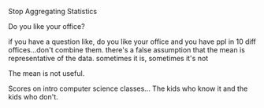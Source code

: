 Stop Aggregating Statistics



Do you like your office?


if you have a question like, do you like your office and you have ppl in 10 diff offices...don't combine them. there's a false assumption that the mean is representative of the data. sometimes it is, sometimes it's not


The mean is not useful.




Scores on intro computer science classes... The kids who know it and the kids who don't.






